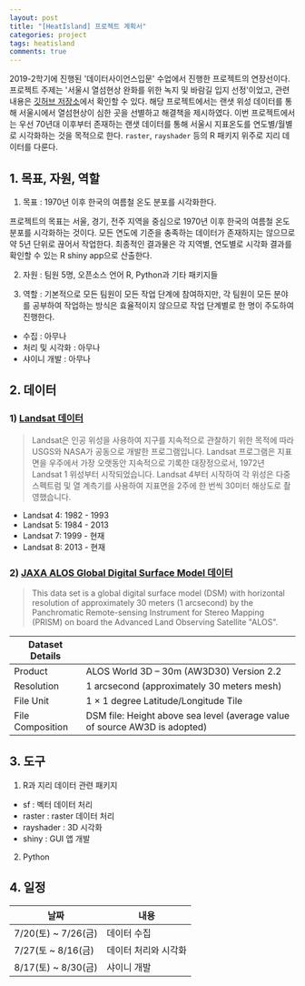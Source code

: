 ```yaml
---
layout: post
title: "[HeatIsland] 프로젝트 계획서"
categories: project
tags: heatisland
comments: true
---
```


2019-2학기에 진행된 '데이터사이언스입문' 수업에서 진행한 프로젝트의 연장선이다. 프로젝트 주제는 '서울시 열섬현상 완화를 위한 녹지 및 바람길 입지 선정'이었고, 관련 내용은 [깃허브 저장소](https://github.com/shd04121/heat_island_ds_yonsei)에서 확인할 수 있다. 해당 프로젝트에서는 랜샛 위성 데이터를 통해 서울시에서 열섬현상이 심한 곳을 선별하고 해결책을 제시하였다. 이번 프로젝트에서는 우선 70년대 이후부터 존재하는 랜샛 데이터를 통해 서울시 지표온도를 연도별/월별로 시각화하는 것을 목적으로 한다.  `raster`, `rayshader` 등의 R 패키지 위주로 지리 데이터를 다룬다.

## 1. 목표, 자원, 역할

 1) 목표 : 1970년 이후 한국의 여름철 온도 분포를 시각화한다.  

 프로젝트의 목표는 서울, 경기, 전주 지역을 중심으로 1970년 이후 한국의 여름철 온도 분포를 시각화하는 것이다. 모든 연도에 기준을 충족하는 데이터가 존재하지는 않으므로 약 5년 단위로 끊어서 작업한다. 최종적인 결과물은 각 지역별, 연도별로 시각화 결과를 확인할 수 있는 R shiny app으로 산출한다.

 2) 자원 : 팀원 5명, 오픈소스 언어 R, Python과 기타 패키지들

 3) 역할 : 기본적으로 모든 팀원이 모든 작업 단계에 참여하지만, 각 팀원이 모든 분야를 공부하여 작업하는 방식은 효율적이지 않으므로 작업 단계별로 한 명이 주도하여 진행한다.

  - 수집 : 아무나
  - 처리 및 시각화 : 아무나
  - 샤이니 개발 : 아무나

## 2. 데이터  

### 1) [Landsat 데이터](https://cloud.google.com/storage/docs/public-datasets/landsat?hl=ko)


> Landsat은 인공 위성을 사용하여 지구를 지속적으로 관찰하기 위한 목적에 따라 USGS와 NASA가 공동으로 개발한 프로그램입니다. Landsat 프로그램은 지표면을 우주에서 가장 오랫동안 지속적으로 기록한 대장정으로서, 1972년 Landsat 1 위성부터 시작되었습니다. Landsat 4부터 시작하여 각 위성은 다중 스펙트럼 및 열 계측기를 사용하여 지표면을 2주에 한 번씩 30미터 해상도로 촬영했습니다.

- Landsat 4: 1982 - 1993
- Landsat 5: 1984 - 2013
- Landsat 7: 1999 - 현재
- Landsat 8: 2013 - 현재


### 2) [JAXA ALOS Global Digital Surface Model 데이터](https://www.eorc.jaxa.jp/ALOS/en/aw3d30/)


>This data set is a global digital surface model (DSM) with horizontal resolution of approximately 30 meters (1 arcsecond) by the Panchromatic Remote-sensing Instrument for Stereo Mapping (PRISM) on board the Advanced Land Observing Satellite "ALOS".

|Dataset Details||
|------|-----|
|Product|ALOS World 3D – 30m (AW3D30) Version 2.2|
|Resolution|1 arcsecond (approximately 30 meters mesh)|
|File Unit|1 × 1 degree Latitude/Longitude Tile|
|File Composition|DSM file: Height above sea level (average value of source AW3D is adopted)|


## 3. 도구  

 1. R과 지리 데이터 관련 패키지   

  - sf : 벡터 데이터 처리
  - raster : raster 데이터 처리
  - rayshader : 3D 시각화
  - shiny : GUI 앱 개발

 2. Python


## 4. 일정  

|날짜|내용|
|----|----|
|7/20(토) ~ 7/26(금)|데이터 수집|
|7/27(토 ~ 8/16(금)|데이터 처리와 시각화|
|8/17(토) ~ 8/30(금)|샤이니 개발|